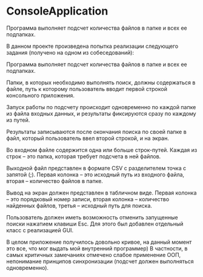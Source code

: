 # ConsoleApplication
Программа выполняет подсчет количества файлов в папке и всех ее подпапках. 

В данном проекте произведена попытка реализации следующего задания (получено на одном из собеседований):

Программа выполняет подсчет количества файлов в папке и всех ее подпапках.
 
Папки, в которых необходимо выполнять поиск, должны содержаться в файле, путь к которому пользователь вводит первой строкой консольного приложения.

Запуск работы по подсчету происходит одновременно по каждой папке из файла входных данных, и результаты фиксируются сразу по каждому из путей.

Результаты записываются после окончания поиска по своей папке в файл, который пользователь ввел второй строкой, и на экран.

Во входном файле содержится одна или больше строк-путей. Каждая из строк – это папка, которая требует подсчета в ней файлов.

Выходной файл представлен в формате CSV с разделителем точка с запятой (;). Первая колонка – это исходный путь из входного файла, вторая – количество файлов в папке.

Вывод на экран должен представлен в табличном виде. Первая колонка – это порядковый номер записи, вторая колонка – количество найденных файлов, третья – исходный путь для поиска.

Пользователь должен иметь возможность отменить запущенные поиски нажатием клавиши Esc. Для этого был добавлен отдельный класс с реализацией GUI.



В целом приложение получилось довольно кривое, на данный момент это все, что мог выдать мой внутренний программер) В частности, в самых критичных замечаниях отмечено слабое применение ООП, непонимание принципов синхронизации (подсчет должен выполняться одновременно). 
